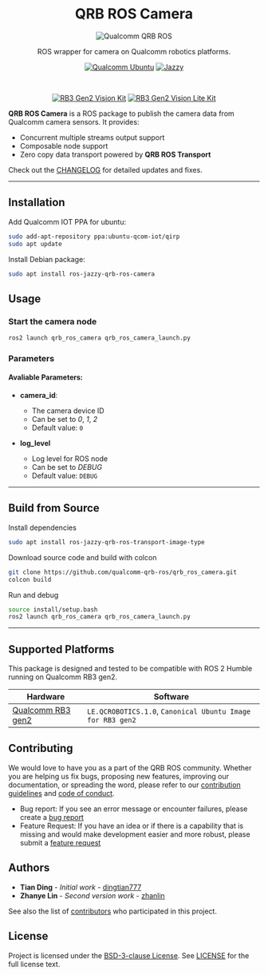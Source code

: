 <div align="center">
  <h1>QRB ROS Camera</h1>
  <p align="center">
   <img src="https://s7d1.scene7.com/is/image/dmqualcommprod/rb3gen2-dev-kits-hero-7" alt="Qualcomm QRB ROS" title="Qualcomm QRB ROS" />
      
  </p>
  <p>ROS wrapper for camera on Qualcomm robotics platforms.</p>
  
  <a href="https://ubuntu.com/download/qualcomm-iot" target="_blank"><img src="https://img.shields.io/badge/Qualcomm%20Ubuntu-E95420?style=for-the-badge&logo=ubuntu&logoColor=white" alt="Qualcomm Ubuntu"></a>
  <a href="https://docs.ros.org/en/jazzy/" target="_blank"><img src="https://img.shields.io/badge/ROS%20Jazzy-1c428a?style=for-the-badge&logo=ros&logoColor=white" alt="Jazzy"></a>
  
</div>
<br>

<div align="center">

<a href="https://www.qualcomm.com/developer/hardware/rb3-gen-2-development-kit" target="_blank"><img src="https://img.shields.io/badge/RB3%20gen%202%20Vision%20Kit-2a2aea?style=for-the-badge&logo=qualcomm&logoColor=white" alt="RB3 Gen2 Vision Kit"></a>
<a href="https://www.qualcomm.com/developer/hardware/rb3-gen-2-development-kit" target="_blank"><img src="https://img.shields.io/badge/RB3%20gen%202%20Lite%20Vision%20Kit-2a2aea?style=for-the-badge&logo=qualcomm&logoColor=white" alt="RB3 Gen2 Vision Lite Kit"></a>


</div>

**QRB ROS Camera** is a ROS package to publish the camera data from Qualcomm camera sensors. It provides:
- Concurrent multiple streams output support
- Composable node support
- Zero copy data transport powered by **QRB ROS Transport**

Check out the [CHANGELOG](CHANGELOG.md) for detailed updates and fixes.

---


## Installation

Add Qualcomm IOT PPA for ubuntu:

```bash
sudo add-apt-repository ppa:ubuntu-qcom-iot/qirp
sudo apt update
```

Install Debian package:

```bash
sudo apt install ros-jazzy-qrb-ros-camera
```

## Usage

### Start the camera node

```bash
ros2 launch qrb_ros_camera qrb_ros_camera_launch.py
```

### Parameters

#### Avaliable Parameters:

- **camera_id**:
  - The camera device ID
  - Can be set to *0*, *1*, *2*
  - Default value: `0`
 
- **log_level**
  - Log level for ROS node
  - Can be set to *DEBUG*
  - Default value: `DEBUG`

---

## Build from Source

Install dependencies

```bash
sudo apt install ros-jazzy-qrb-ros-transport-image-type
```

Download source code and build with colcon
```bash
git clone https://github.com/qualcomm-qrb-ros/qrb_ros_camera.git
colcon build
```

Run and debug

```bash
source install/setup.bash
ros2 launch qrb_ros_camera qrb_ros_camera_launch.py
```

---



## Supported Platforms

This package is designed and tested to be compatible with ROS 2 Humble running on Qualcomm RB3 gen2.

| Hardware                                                     | Software          |
| ------------------------------------------------------------ | ----------------- |
| [Qualcomm RB3 gen2](https://www.qualcomm.com/developer/hardware/rb3-gen-2-development-kit) | `LE.QCROBOTICS.1.0`, `Canonical Ubuntu Image for RB3 gen2` |

## Contributing

We would love to have you as a part of the QRB ROS community. Whether you are helping us fix bugs, proposing new features, improving our documentation, or spreading the word, please refer to our [contribution guidelines](./CONTRIBUTING.md) and [code of conduct](./CODE_OF_CONDUCT.md).

- Bug report: If you see an error message or encounter failures, please create a [bug report](../../issues)
- Feature Request: If you have an idea or if there is a capability that is missing and would make development easier and more robust, please submit a [feature request](../../issues)

## Authors

* **Tian Ding** - *Initial work* - [dingtian777](https://github.com/dingtian777)
* **Zhanye Lin** - *Second version work* - [zhanlin](https://github.com/quic-zhanlin)

See also the list of [contributors](https://github.com/your/project/contributors) who participated in this project.

## License

Project is licensed under the [BSD-3-clause License](https://spdx.org/licenses/BSD-3-Clause.html). See [LICENSE](./LICENSE) for the full license text.


